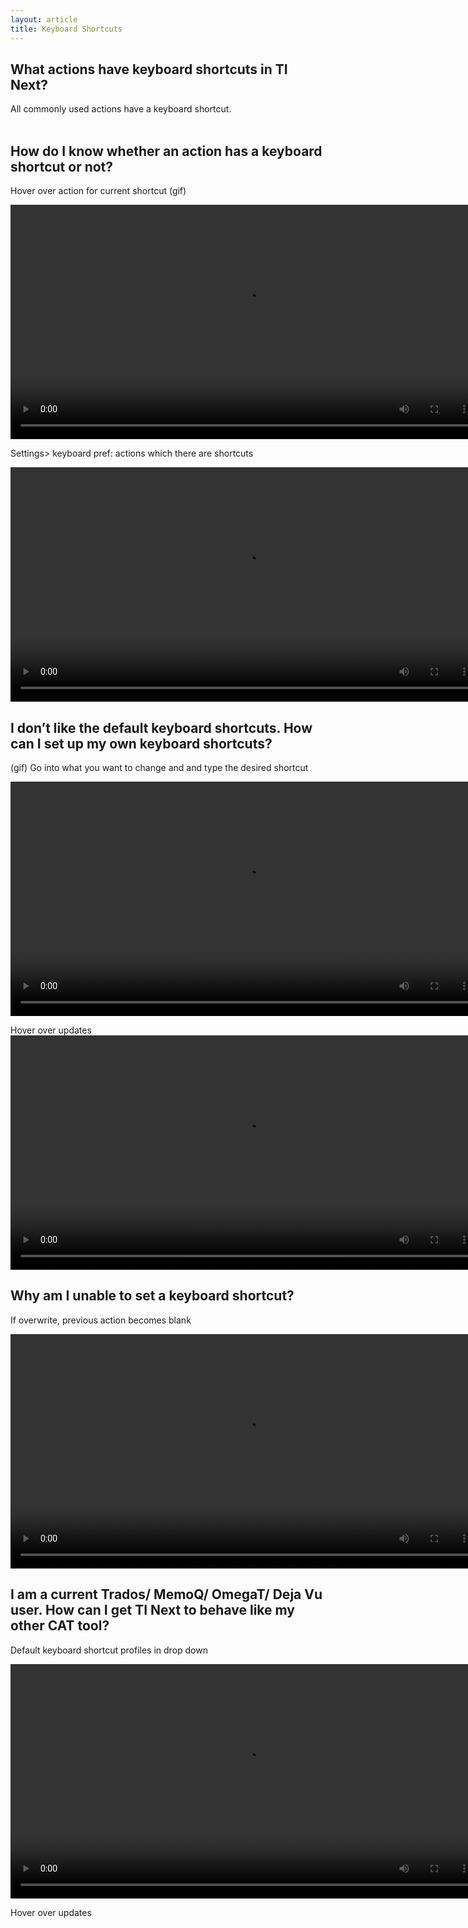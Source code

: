 ```yaml
---
layout: article
title: Keyboard Shortcuts
---
```



## What actions have keyboard shortcuts in TI Next?

All commonly used actions have a keyboard shortcut.
<br>&nbsp;

## How do I know whether an action has a keyboard shortcut or not?

Hover over action for current shortcut (gif)

<video width="750" src="/uploads/TI-NEXT-VIDEOS/Hover Over Keyboard Shortcuts.mp4" controls></video>

Settings&gt; keyboard pref: actions which there are shortcuts

<video width="750" src="/uploads/TI-NEXT-VIDEOS/Settings_Keyboard Pref.mp4" controls></video>

## I don’t like the default keyboard shortcuts. How can I set up my own keyboard shortcuts?

(gif) Go into what you want to change and and type the desired shortcut

<video width="750" src="/uploads/TI-NEXT-VIDEOS/Set Custom Shortcut.mp4" controls></video>

Hover over updates
<video width="750" src="/uploads/TI-NEXT-VIDEOS/Hoverover Updates.mp4" controls></video>

## Why am I unable to set a keyboard shortcut?

If overwrite, previous action becomes blank

<video width="750" src="/uploads/TI-NEXT-VIDEOS/Overwrite Shortcut.mp4" controls></video>

## I am a current Trados/ MemoQ/ OmegaT/ Deja Vu user. How can I get TI Next to behave like my other CAT tool?

Default keyboard shortcut profiles in drop down

<video width="750" src="/uploads/TI-NEXT-VIDEOS/Default keyboard shortcut profiles in drop down.mp4" controls></video>

Hover over updates

